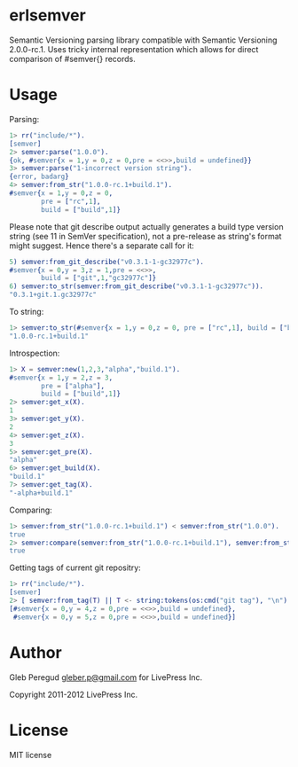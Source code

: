 erlsemver
=========

Semantic Versioning parsing library compatible with Semantic
Versioning 2.0.0-rc.1. Uses tricky internal representation which
allows for direct comparison of #semver{} records.

Usage
=====

Parsing:
```erlang
1> rr("include/*").
[semver]
2> semver:parse("1.0.0").
{ok, #semver{x = 1,y = 0,z = 0,pre = <<>>,build = undefined}}
3> semver:parse("1-incorrect version string").
{error, badarg}
4> semver:from_str("1.0.0-rc.1+build.1").
#semver{x = 1,y = 0,z = 0,
        pre = ["rc",1],
        build = ["build",1]}
```

Please note that git describe output actually generates a build type
version string (see 11 in SemVer specification), not a pre-release as
string's format might suggest. Hence there's a separate call for it:
```erlang
5) semver:from_git_describe("v0.3.1-1-gc32977c").
#semver{x = 0,y = 3,z = 1,pre = <<>>,
        build = ["git",1,"gc32977c"]}
6) semver:to_str(semver:from_git_describe("v0.3.1-1-gc32977c")).
"0.3.1+git.1.gc32977c"
```


To string:
```erlang
1> semver:to_str(#semver{x = 1,y = 0,z = 0, pre = ["rc",1], build = ["build",1]}).
"1.0.0-rc.1+build.1"
```

Introspection:
```erlang
1> X = semver:new(1,2,3,"alpha","build.1").
#semver{x = 1,y = 2,z = 3,
        pre = ["alpha"],
        build = ["build",1]}
2> semver:get_x(X).
1
3> semver:get_y(X).
2
4> semver:get_z(X).
3
5> semver:get_pre(X).
"alpha"
6> semver:get_build(X).
"build.1"
7> semver:get_tag(X).  
"-alpha+build.1"
```

Comparing:
```erlang
1> semver:from_str("1.0.0-rc.1+build.1") < semver:from_str("1.0.0").
true
2> semver:compare(semver:from_str("1.0.0-rc.1+build.1"), semver:from_str("1.0.0")).
true
```

Getting tags of current git repositry:

```erlang
1> rr("include/*").
[semver]
2> [ semver:from_tag(T) || T <- string:tokens(os:cmd("git tag"), "\n") ].
[#semver{x = 0,y = 4,z = 0,pre = <<>>,build = undefined},
 #semver{x = 0,y = 5,z = 0,pre = <<>>,build = undefined}]
```

Author
======
Gleb Peregud <gleber.p@gmail.com> for LivePress Inc.

Copyright 2011-2012 LivePress Inc.

License
=======

MIT license
